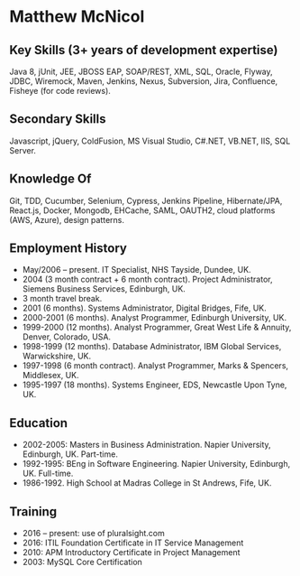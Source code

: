 
# Matthew McNicol

## Key Skills (3+ years of development expertise)
Java 8, jUnit, JEE, JBOSS EAP, SOAP/REST, XML, SQL, Oracle, Flyway, JDBC, Wiremock, Maven, Jenkins, Nexus, Subversion, Jira, Confluence, Fisheye (for code reviews).

## Secondary Skills
Javascript, jQuery, ColdFusion, MS Visual Studio, C#.NET, VB.NET, IIS, SQL Server.

## Knowledge Of
Git, TDD, Cucumber, Selenium, Cypress, Jenkins Pipeline, Hibernate/JPA, React.js, Docker, Mongodb, EHCache, SAML, OAUTH2, cloud platforms (AWS, Azure), design patterns.

## Employment History 
* May/2006 – present. IT Specialist, NHS Tayside, Dundee, UK.
* 2004 (3 month contract + 6 month contract). Project Administrator, Siemens Business Services, Edinburgh, UK.
* 3 month travel break.
* 2001 (6 months). Systems Administrator, Digital Bridges, Fife, UK.
* 2000-2001 (6 months). Analyst Programmer, Edinburgh University, UK.
* 1999-2000 (12 months). Analyst Programmer, Great West Life & Annuity, Denver, Colorado, 
USA.
* 1998-1999 (12 months). Database Administrator, IBM Global Services, Warwickshire, UK.
* 1997-1998 (6 month contract). Analyst Programmer, Marks & Spencers, Middlesex, UK.
* 1995-1997 (18 months). Systems Engineer, EDS, Newcastle Upon Tyne, UK.

## Education 
* 2002-2005: Masters in Business Administration. Napier University, Edinburgh, UK. Part-time. 
* 1992-1995: BEng in Software Engineering. Napier University, Edinburgh, UK. Full-time. 
* 1986-1992. High School at Madras College in St Andrews, Fife, UK.

## Training 
* 2016 – present: use of pluralsight.com 
* 2016: ITIL Foundation Certificate in IT Service Management 
* 2010: APM Introductory Certificate in Project Management 
* 2003: MySQL Core Certification
